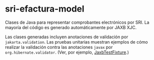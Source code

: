 # sri-efactura-model

Clases de Java para representar comprobantes electrónicos por SRI.
La mayoría del código es generado automáticamente por JAXB XJC.

Las clases generadas incluyen anotaciones de validación por `jakarta.validation`.
Las pruebas unitarias muestran ejemplos de cómo realizar la validación contra las anotaciones
`javax` por `org.hibernate.validator`.
(Ver, por ejemplo, [JaxbTestFixture](test/java/ec/gob/sri/factura/JaxbTestFixture.java).)
